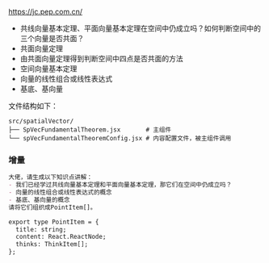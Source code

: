 https://jc.pep.com.cn/

- 共线向量基本定理、平面向量基本定理在空间中仍成立吗？如何判断空间中的三个向量是否共面？
- 共面向量定理
- 由共面向量定理得到判断空间中四点是否共面的方法
- 空间向量基本定理
- 向量的线性组合或线性表达式
- 基底、基向量

文件结构如下：

```
src/spatialVector/
├── SpVecFundamentalTheorem.jsx       # 主组件
└── spVecFundamentalTheoremConfig.jsx # 内容配置文件，被主组件调用
```

### 增量

```markdown
大佬，请生成以下知识点讲解：
- 我们已经学过共线向量基本定理和平面向量基本定理，那它们在空间中仍成立吗？
- 向量的线性组合或线性表达式的概念
- 基底、基向量的概念
请将它们组织成PointItem[]。

export type PointItem = {
  title: string;
  content: React.ReactNode;
  thinks: ThinkItem[];
};
```
